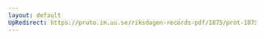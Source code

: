 ```yaml
---
layout: default
UpRedirect: https://pruto.im.uu.se/riksdagen-records-pdf/1875/prot-1875--ak--042.pdf
---
```

